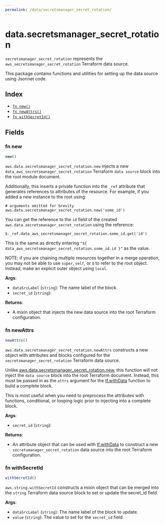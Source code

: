 ```yaml
---
permalink: /data/secretsmanager_secret_rotation/
---
```


# data.secretsmanager_secret_rotation

`secretsmanager_secret_rotation` represents the `aws_secretsmanager_secret_rotation` Terraform data source.



This package contains functions and utilities for setting up the data source using Jsonnet code.


## Index

* [`fn new()`](#fn-new)
* [`fn newAttrs()`](#fn-newattrs)
* [`fn withSecretId()`](#fn-withsecretid)

## Fields

### fn new

```ts
new()
```


`aws.data.secretsmanager_secret_rotation.new` injects a new `data_aws_secretsmanager_secret_rotation` Terraform `data source`
block into the root module document.

Additionally, this inserts a private function into the `_ref` attribute that generates references to attributes of the
resource. For example, if you added a new instance to the root using:

    # arguments omitted for brevity
    aws.data.secretsmanager_secret_rotation.new('some_id')

You can get the reference to the `id` field of the created `aws.data.secretsmanager_secret_rotation` using the reference:

    $._ref.data_aws_secretsmanager_secret_rotation.some_id.get('id')

This is the same as directly entering `"${ data_aws_secretsmanager_secret_rotation.some_id.id }"` as the value.

NOTE: if you are chaining multiple resources together in a merge operation, you may not be able to use `super`, `self`,
or `$` to refer to the root object. Instead, make an explicit outer object using `local`.

**Args**:
  - `dataSrcLabel` (`string`): The name label of the block.
  - `secret_id` (`string`): 

**Returns**:
- A mixin object that injects the new data source into the root Terraform configuration.


### fn newAttrs

```ts
newAttrs()
```


`aws.data.secretsmanager_secret_rotation.newAttrs` constructs a new object with attributes and blocks configured for the `secretsmanager_secret_rotation`
Terraform data source.

Unlike [aws.data.secretsmanager_secret_rotation.new](#fn-secretsmanagersecretrotationnew), this function will not inject the `data source`
block into the root Terraform document. Instead, this must be passed in as the `attrs` argument for the
[tf.withData](https://github.com/tf-libsonnet/core/tree/main/docs#fn-withdata) function to build a complete block.

This is most useful when you need to preprocess the attributes with functions, conditional, or looping logic prior to
injecting into a complete block.

**Args**:
  - `secret_id` (`string`): 

**Returns**:
  - An attribute object that can be used with [tf.withData](https://github.com/tf-libsonnet/core/tree/main/docs#fn-withdata) to construct a new `secretsmanager_secret_rotation` data source into the root Terraform configuration.


### fn withSecretId

```ts
withSecretId()
```

`aws.string.withSecretId` constructs a mixin object that can be merged into the `string`
Terraform data source block to set or update the secret_id field.



**Args**:
  - `dataSrcLabel` (`string`): The name label of the block to update.
  - `value` (`string`): The value to set for the `secret_id` field.
